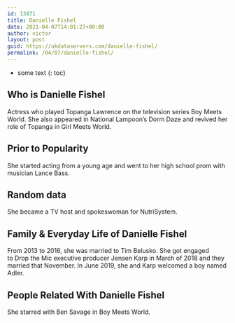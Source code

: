 ```yaml
---
id: 13871
title: Danielle Fishel
date: 2021-04-07T14:01:27+00:00
author: victor
layout: post
guid: https://ukdataservers.com/danielle-fishel/
permalink: /04/07/danielle-fishel/
---
```


* some text
{: toc}


## Who is Danielle Fishel



Actress who played Topanga Lawrence on the television series Boy Meets World. She also appeared in National Lampoon&#8217;s Dorm Daze and revived her role of Topanga in Girl Meets World. 

                
                
                
## Prior to Popularity



She started acting from a young age and went to her high school prom with musician Lance Bass. 

                
                
                
## Random data



She became a TV host and spokeswoman for NutriSystem. 

                
                
                
## Family & Everyday Life of Danielle Fishel



From 2013 to 2016, she was married to Tim Belusko. She got engaged to Drop the Mic executive producer Jensen Karp in March of 2018 and they married that November. In June 2019, she and Karp welcomed a boy named Adler. 

                
                
                
## People Related With Danielle Fishel



She starred with Ben Savage in Boy Meets World.  

                
              
            
          
          
          